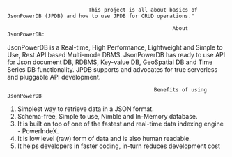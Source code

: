                               This project is all about basics of JsonPowerDB (JPDB) and how to use JPDB for CRUD operations."

                                                         About JsonPowerDB:
   
JsonPowerDB is a Real-time, High Performance, Lightweight and Simple to Use, Rest API based Multi-mode DBMS. JsonPowerDB has ready to use API for Json document DB, RDBMS, Key-value DB, GeoSpatial DB and Time Series DB functionality. JPDB supports and advocates for true serverless and pluggable API development.

                                                   Benefits of using JsonPowerDB

1) Simplest way to retrieve data in a JSON format.
2) Schema-free, Simple to use, Nimble and In-Memory database.
3) It is built on top of one of the fastest and real-time data indexing engine - PowerIndeX.
4) It is low level (raw) form of data and is also human readable.
5) It helps developers in faster coding, in-turn reduces development cost
